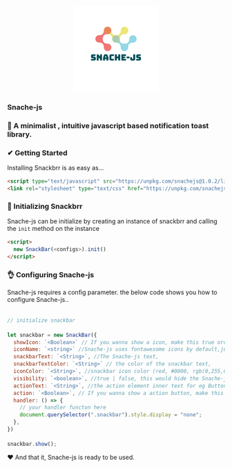 <p align="center">
<img src="https://raw.githubusercontent.com/Benrobo/Snache-js/main/lib/img/logo.png">
</p>

### Snache-js
### 🎉 A minimalist , intuitive javascript based notification toast library.

### ✔ Getting Started

Installing Snackbrr is as easy as...

```html
<script type="text/javascript" src="https://unpkg.com/snachejs@1.0.2/lib/js/snache.js"></script>
<link rel="stylesheet" type="text/css" href="https://unpkg.com/snachejs@1.0.2/lib/css/snache.css" />
```

### 💎 Initializing Snackbrr

Snache-js can be initialize by creating an instance of snackbrr and calling the <code>init</code> method on the instance

```html
<script>
  new SnackBar(<configs>).init()
</script>
```

### 👌 Configuring Snache-js

Snache-js requires a config parameter. the below code shows you how to configure Snache-js..

```javascript

// initialize snackbar

let snackbar = new SnackBar({
  showIcon: `<Boolean>` // If you wanna show a icon, make this true orderwise false,
  iconName: `<string>` //Snache-js uses fontawesome icons by default,just provide the fontawesome-icon names,
  snackbarText: `<String>`, //The Snache-js text,
  snackbarTextColor: `<String>` // the color of the snackbar text,
  iconColor: `<String>`, //snackbar icon color (red, #0000, rgb(0,255,0)),
  visibility: `<boolean>`, //true | false, this would hide the Snache-js element when turned true,
  actionText: `<String>`, //the action element inner text for eg Button,
  action: `<Boolean>`, // If you wanna show a action button, make this true orderwise false,
  handler: () => {
    // your handler functon here
    document.querySelector(".snackbar").style.display = "none";
  },
})

snackbar.show();
```

❤ And that it, Snache-js is ready to be used.
